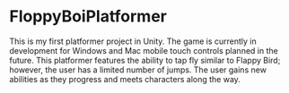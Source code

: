 # FloppyBoiPlatformer

This is my first platformer project in Unity. The game is currently in development for Windows and Mac mobile touch controls planned in the future. This platformer features the ability to tap fly similar to Flappy Bird; however, the user has a limited number of jumps. The user gains new abilities as they progress and meets characters along the way.
